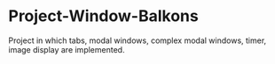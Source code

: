 # Project-Window-Balkons
Project in which tabs, modal windows, complex modal windows, timer, image display are implemented.
